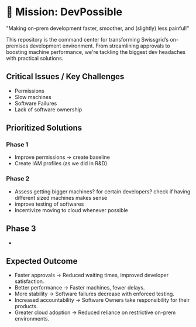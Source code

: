 # 🚀 Mission: DevPossible
"Making on-prem development faster, smoother, and (slightly) less painful!"

This repository is the command center for transforming Swissgrid’s on-premises development environment. From streamlining approvals to boosting machine performance, we're tackling the biggest dev headaches with practical solutions. 


## Critical Issues / Key Challenges

- Permissions
- Slow machines
- Software Failures
- Lack of software ownership

## Prioritized Solutions

### Phase 1

- Improve permissions -> create baseline
- Create IAM profiles (as we did in R&D)

### Phase 2

- Assess getting bigger machines? for certain developers? check if having different sized machines makes sense
- improve testing of softwares
- Incentivize moving to cloud whenever possible

## Phase 3

- 


## Expected Outcome

- Faster approvals → Reduced waiting times, improved developer satisfaction.
- Better performance → Faster machines, fewer delays.
- More stability → Software failures decrease with enforced testing.
- Increased accountability → Software Owners take responsibility for their products.
- Greater cloud adoption → Reduced reliance on restrictive on-prem environments.
